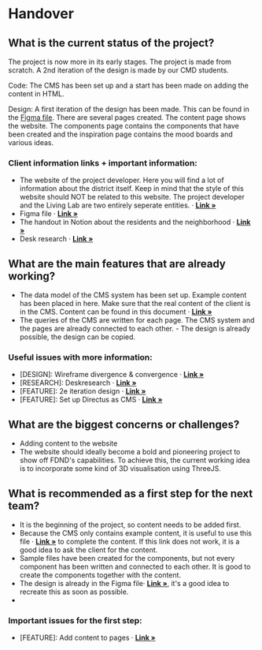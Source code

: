 # Handover

## What is the current status of the project?
The project is now more in its early stages. The project is made from scratch. A 2nd iteration of the design is made by our CMD students.

Code:
The CMS has been set up and a start has been made on adding the content in HTML.

Design:
A first iteration of the design has been made. This can be found in the [Figma file](https://www.figma.com/design/cEjjEQCAEYbJp9kQnbpzmz/Website-Living-Lab-Bajeskwartier?node-id=0-1&t=s3x0x3PTJk21DIHn-1).
There are several pages created. The content page shows the website. The components page contains the components that have been created and the inspiration page contains the mood boards and various ideas.

### Client information links + important information:
- The website of the project developer. Here you will find a lot of information about the district itself. Keep in mind that the style of this website should NOT be related to this website. The project developer and the Living Lab are two entirely seperate entities. · <a href="https://bajeskwartier.com/nl/aanbod/"><strong>Link »</strong></a>
- Figma file · <a href="https://www.figma.com/design/cEjjEQCAEYbJp9kQnbpzmz/Website-Living-Lab-Bajeskwartier?node-id=0-1&p=f&t=1iCjUpcNcKRqhtHK-0"><strong>Link »</strong></a> 
- The handout in Notion about the residents and the neighborhood · <a href="https://picayune-passbook-cbe.notion.site/Hand-out-Bewoners-Bajeskwartier-Weespertrekvaartbuurt-1737a31f221e81b4af36df9b4c24aa27"><strong>Link »</strong></a>
- Desk research · <a href="https://drive.google.com/file/d/1RNBQqSZ-jSI8pTuEsEQOJoprIoXffzuH/view"><strong>Link »</strong></a>

## What are the main features that are already working?
- The data model of the CMS system has been set up. Example content has been placed in here. Make sure that the real content of the client is in the CMS. Content can be found in this document · <a href="https://icthva.sharepoint.com/:w:/r/sites/FDMCI_RES_Healthy_Urban_Living_Lab_Bajeskwartier-FDND/_layouts/15/Doc2.aspx?action=edit&sourcedoc=%7Bb95cefa5-d07c-4689-a1be-33eb087fc665%7D&wdOrigin=TEAMS-MAGLEV.teamsSdk_ns.rwc&wdExp=TEAMS-TREATMENT&wdhostclicktime=1749817553696&web=1"><strong>Link »</strong></a>
- The queries of the CMS are written for each page. The CMS system and the pages are already connected to each other. - The design is already possible, the design can be copied.

### Useful issues with more information:
- [DESIGN]: Wireframe divergence & convergence · <a href="https://github.com/fdnd-agency/bajeslab/issues/17"><strong>Link »</strong></a>
- [RESEARCH]: Deskresearch · <a href="https://github.com/fdnd-agency/bajeslab/issues/16"><strong>Link »</strong></a>
- [FEATURE]: 2e iteration design · <a href="https://github.com/fdnd-agency/bajeslab/issues/55"><strong>Link »</strong></a>
- [FEATURE]: Set up Directus as CMS · <a href="https://github.com/fdnd-agency/bajeslab/issues/6"><strong>Link »</strong></a>

## What are the biggest concerns or challenges?
- Adding content to the website
- The website should ideally become a bold and pioneering project to show off FDND's capabilities. To achieve this, the current working idea is to incorporate some kind of 3D visualisation using ThreeJS.


## What is recommended as a first step for the next team?
- It is the beginning of the project, so content needs to be added first.
- Because the CMS only contains example content, it is useful to use this file · <a href="https://icthva.sharepoint.com/:w:/r/sites/FDMCI_RES_Healthy_Urban_Living_Lab_Bajeskwartier-FDND/_layouts/15/Doc2.aspx?action=edit&sourcedoc=%7Bb95cefa5-d07c-4689-a1be-33eb087fc665%7D&wdOrigin=TEAMS-MAGLEV.teamsSdk_ns.rwc&wdExp=TEAMS-TREATMENT&wdhostclicktime=1749817553696&web=1"><strong>Link »</strong></a> to complete the content. If this link does not work, it is a good idea to ask the client for the content.
- Sample files have been created for the components, but not every component has been written and connected to each other. It is good to create the components together with the content.
- The design is already in the Figma file· <a href="https://www.figma.com/design/cEjjEQCAEYbJp9kQnbpzmz/Website-Living-Lab-Bajeskwartier?node-id=0-1&p=f&t=1iCjUpcNcKRqhtHK-0"><strong>Link »</strong></a>, it's a good idea to recreate this as soon as possible.
- 
### Important issues for the first step:
- [FEATURE]: Add content to pages · <a href="https://github.com/fdnd-agency/bajeslab/issues/24"><strong>Link »</strong></a>








